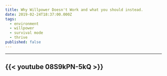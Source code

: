 ```yaml
---
title: Why Willpower Doesn't Work and what you should instead.
date: 2019-02-24T18:37:00.000Z
tags:
  - environment
  - willpower
  - survival mode
  - thrive
published: false
---
```


---
{{< youtube 08S9kPN-5kQ >}}
---
